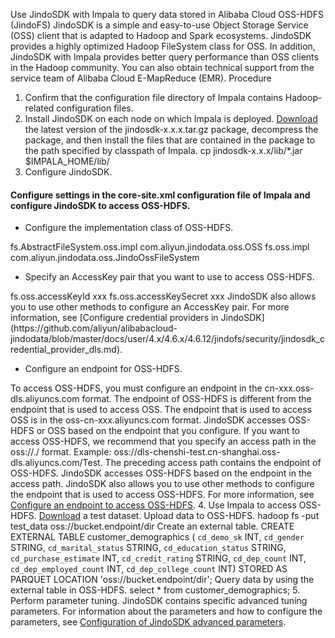 Use JindoSDK with Impala to query data stored in Alibaba Cloud OSS-HDFS (JindoFS)
JindoSDK is a simple and easy-to-use Object Storage Service (OSS) client that is adapted to Hadoop and Spark ecosystems. JindoSDK provides a highly optimized Hadoop FileSystem class for OSS. In addition, JindoSDK with Impala provides better query performance than OSS clients in the Hadoop community. You can also obtain technical support from the service team of Alibaba Cloud E-MapReduce (EMR). 
Procedure
1. Confirm that the configuration file directory of Impala contains Hadoop-related configuration files.
2. Install JindoSDK on each node on which Impala is deployed.
[Download](https://github.com/aliyun/alibabacloud-jindodata/blob/latest/docs/user/en/jindosdk/jindosdk_download.md) the latest version of the jindosdk-x.x.x.tar.gz package, decompress the package, and then install the files that are contained in the package to the path specified by classpath of Impala. 
cp jindosdk-x.x.x/lib/*.jar  $IMPALA_HOME/lib/
3. Configure JindoSDK.
#### Configure settings in the core-site.xml configuration file of Impala and configure JindoSDK to access OSS-HDFS.

- Configure the implementation class of OSS-HDFS.

<configuration>
<property>
<name>fs.AbstractFileSystem.oss.impl</name>
<value>com.aliyun.jindodata.oss.OSS</value>
</property>

<property>
<name>fs.oss.impl</name>
<value>com.aliyun.jindodata.oss.JindoOssFileSystem</value>
</property>
</configuration>

- Specify an AccessKey pair that you want to use to access OSS-HDFS.

<configuration>
<property>
<name>fs.oss.accessKeyId</name>
<value>xxx</value>
</property>

<property>
<name>fs.oss.accessKeySecret</name>
<value>xxx</value>
</property>
</configuration>
JindoSDK also allows you to use other methods to configure an AccessKey pair. For more information, see [Configure credential providers in JindoSDK](https://github.com/aliyun/alibabacloud-jindodata/blob/master/docs/user/4.x/4.6.x/4.6.12/jindofs/security/jindosdk_credential_provider_dls.md). 

- Configure an endpoint for OSS-HDFS.

To access OSS-HDFS, you must configure an endpoint in the cn-xxx.oss-dls.aliyuncs.com format. The endpoint of OSS-HDFS is different from the endpoint that is used to access OSS. The endpoint that is used to access OSS is in the oss-cn-xxx.aliyuncs.com format. JindoSDK accesses OSS-HDFS or OSS based on the endpoint that you configure. 
If you want to access OSS-HDFS, we recommend that you specify an access path in the oss://<Bucket>.<Endpoint>/<Object> format.
Example: oss://dls-chenshi-test.cn-shanghai.oss-dls.aliyuncs.com/Test. 
The preceding access path contains the endpoint of OSS-HDFS. JindoSDK accesses OSS-HDFS based on the endpoint in the access path. JindoSDK also allows you to use other methods to configure the endpoint that is used to access OSS-HDFS. For more information, see [Configure an endpoint to access OSS-HDFS](https://github.com/aliyun/alibabacloud-jindodata/blob/master/docs/user/4.x/4.6.x/4.6.12/jindofs/configuration/jindosdk_endpoint_configuration.md). 
4. Use Impala to access OSS-HDFS. 
[Download](https://github.com/aliyun/alibabacloud-jindodata/blob/master/docs/user/4.x/4.0.0/jindofs/impala/test_data/customer_demographics/part-00000-2ac0f56e-0834-45b5-b27a-9e2e6babc6be-c000.snappy.parquet) a test dataset.
Upload data to OSS-HDFS.
hadoop fs -put test_data oss://bucket.endpoint/dir
Create an external table.
CREATE EXTERNAL TABLE customer_demographics (
 `cd_demo_sk` INT,
 `cd_gender` STRING,
 `cd_marital_status` STRING,
 `cd_education_status` STRING,
 `cd_purchase_estimate` INT,
 `cd_credit_rating` STRING,
 `cd_dep_count` INT,
 `cd_dep_employed_count` INT,
 `cd_dep_college_count` INT)
STORED AS PARQUET
LOCATION 'oss://bucket.endpoint/dir';
Query data by using the external table in OSS-HDFS.
select * from customer_demographics;
5. Perform parameter tuning.
JindoSDK contains specific advanced tuning parameters. For information about the parameters and how to configure the parameters, see [Configuration of JindoSDK advanced parameters](https://github.com/aliyun/alibabacloud-jindodata/blob/master/docs/user/4.x/4.6.x/4.6.12/jindofs/configuration/jindosdk_configuration_list.md). 

